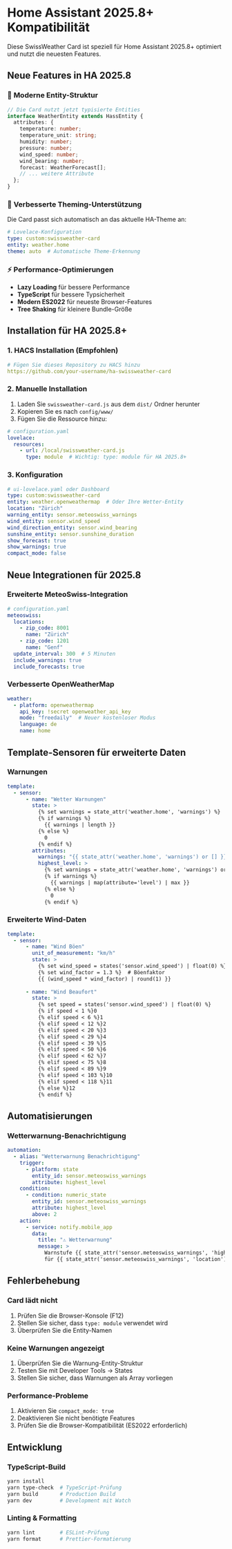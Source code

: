 # Home Assistant 2025.8+ Kompatibilität

Diese SwissWeather Card ist speziell für Home Assistant 2025.8+ optimiert und nutzt die neuesten Features.

## Neue Features in HA 2025.8

### 🔄 **Moderne Entity-Struktur**
```typescript
// Die Card nutzt jetzt typisierte Entities
interface WeatherEntity extends HassEntity {
  attributes: {
    temperature: number;
    temperature_unit: string;
    humidity: number;
    pressure: number;
    wind_speed: number;
    wind_bearing: number;
    forecast: WeatherForecast[];
    // ... weitere Attribute
  };
}
```

### 🎨 **Verbesserte Theming-Unterstützung**
Die Card passt sich automatisch an das aktuelle HA-Theme an:

```yaml
# Lovelace-Konfiguration
type: custom:swissweather-card
entity: weather.home
theme: auto  # Automatische Theme-Erkennung
```

### ⚡ **Performance-Optimierungen**
- **Lazy Loading** für bessere Performance
- **TypeScript** für bessere Typsicherheit
- **Modern ES2022** für neueste Browser-Features
- **Tree Shaking** für kleinere Bundle-Größe

## Installation für HA 2025.8+

### 1. **HACS Installation (Empfohlen)**
```yaml
# Fügen Sie dieses Repository zu HACS hinzu
https://github.com/your-username/ha-swissweather-card
```

### 2. **Manuelle Installation**
1. Laden Sie `swissweather-card.js` aus dem `dist/` Ordner herunter
2. Kopieren Sie es nach `config/www/`
3. Fügen Sie die Ressource hinzu:

```yaml
# configuration.yaml
lovelace:
  resources:
    - url: /local/swissweather-card.js
      type: module  # Wichtig: type: module für HA 2025.8+
```

### 3. **Konfiguration**
```yaml
# ui-lovelace.yaml oder Dashboard
type: custom:swissweather-card
entity: weather.openweathermap  # Oder Ihre Wetter-Entity
location: "Zürich"
warning_entity: sensor.meteoswiss_warnings
wind_entity: sensor.wind_speed
wind_direction_entity: sensor.wind_bearing
sunshine_entity: sensor.sunshine_duration
show_forecast: true
show_warnings: true
compact_mode: false
```

## Neue Integrationen für 2025.8

### **Erweiterte MeteoSwiss-Integration**
```yaml
# configuration.yaml
meteoswiss:
  locations:
    - zip_code: 8001
      name: "Zürich"
    - zip_code: 1201  
      name: "Genf"
  update_interval: 300  # 5 Minuten
  include_warnings: true
  include_forecasts: true
```

### **Verbesserte OpenWeatherMap**
```yaml
weather:
  - platform: openweathermap
    api_key: !secret openweather_api_key
    mode: "freedaily"  # Neuer kostenloser Modus
    language: de
    name: home
```

## Template-Sensoren für erweiterte Daten

### **Warnungen**
```yaml
template:
  - sensor:
      - name: "Wetter Warnungen"
        state: >
          {% set warnings = state_attr('weather.home', 'warnings') %}
          {% if warnings %}
            {{ warnings | length }}
          {% else %}
            0
          {% endif %}
        attributes:
          warnings: "{{ state_attr('weather.home', 'warnings') or [] }}"
          highest_level: >
            {% set warnings = state_attr('weather.home', 'warnings') or [] %}
            {% if warnings %}
              {{ warnings | map(attribute='level') | max }}
            {% else %}
              0
            {% endif %}
```

### **Erweiterte Wind-Daten**
```yaml
template:
  - sensor:
      - name: "Wind Böen"
        unit_of_measurement: "km/h"
        state: >
          {% set wind_speed = states('sensor.wind_speed') | float(0) %}
          {% set wind_factor = 1.3 %}  # Böenfaktor
          {{ (wind_speed * wind_factor) | round(1) }}
        
      - name: "Wind Beaufort"
        state: >
          {% set speed = states('sensor.wind_speed') | float(0) %}
          {% if speed < 1 %}0
          {% elif speed < 6 %}1
          {% elif speed < 12 %}2
          {% elif speed < 20 %}3
          {% elif speed < 29 %}4
          {% elif speed < 39 %}5
          {% elif speed < 50 %}6
          {% elif speed < 62 %}7
          {% elif speed < 75 %}8
          {% elif speed < 89 %}9
          {% elif speed < 103 %}10
          {% elif speed < 118 %}11
          {% else %}12
          {% endif %}
```

## Automatisierungen

### **Wetterwarnung-Benachrichtigung**
```yaml
automation:
  - alias: "Wetterwarnung Benachrichtigung"
    trigger:
      - platform: state
        entity_id: sensor.meteoswiss_warnings
        attribute: highest_level
    condition:
      - condition: numeric_state
        entity_id: sensor.meteoswiss_warnings
        attribute: highest_level
        above: 2
    action:
      - service: notify.mobile_app
        data:
          title: "⚠️ Wetterwarnung"
          message: >
            Warnstufe {{ state_attr('sensor.meteoswiss_warnings', 'highest_level') }}
            für {{ state_attr('sensor.meteoswiss_warnings', 'location') }}
```

## Fehlerbehebung

### **Card lädt nicht**
1. Prüfen Sie die Browser-Konsole (F12)
2. Stellen Sie sicher, dass `type: module` verwendet wird
3. Überprüfen Sie die Entity-Namen

### **Keine Warnungen angezeigt**
1. Überprüfen Sie die Warnung-Entity-Struktur
2. Testen Sie mit Developer Tools → States
3. Stellen Sie sicher, dass Warnungen als Array vorliegen

### **Performance-Probleme**
1. Aktivieren Sie `compact_mode: true`
2. Deaktivieren Sie nicht benötigte Features
3. Prüfen Sie die Browser-Kompatibilität (ES2022 erforderlich)

## Entwicklung

### **TypeScript-Build**
```bash
yarn install
yarn type-check  # TypeScript-Prüfung
yarn build       # Production Build
yarn dev         # Development mit Watch
```

### **Linting & Formatting**
```bash
yarn lint        # ESLint-Prüfung
yarn format      # Prettier-Formatierung
```
